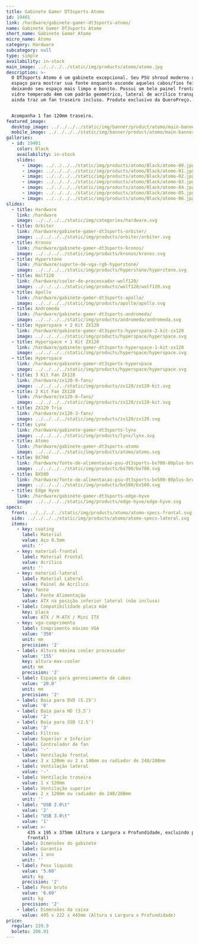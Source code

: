 ```yaml
---
title: Gabinete Gamer DT3sports Atomo
id: 19401
link: /hardware/gabinete-gamer-dt3sports-atomo/
name: Gabinete Gamer DT3sports Atomo
short_name: Gabinete Gamer Atomo
micro_name: Atomo
category: Hardware
subcategory: null
type: simple
availability: in-stock
main_image: ../../../../static/img/products/atomo/atomo.jpg
description: >-
  O DT3sports Atomo é um gabinete excepcional. Seu PSU shroud moderno apresenta
  espaço para mostrar sua fonte enquanto esconde aqueles cabos/fios feios,
  deixando seu espaço mais limpo e bonito. Possui um belo painel frontal de
  vidro temperado 4mm com padrão geométrico, lateral de acrílico transparente e
  ainda traz um fan traseiro incluso. Produto exclusivo da QueroPreço.


  Acompanha 1 fan 120mm traseiro.
featured_image:
  desktop_image: ../../../../static/img/banner/product/atomo/main-banner__desktop.jpg
  mobile_image: ../../../../static/img/banner/product/atomo/main-banner__desktop.jpg
galleries:
  - id: 19401
    color: Black
    availability: in-stock
    slides:
      - image: ../../../../static/img/products/atomo/Black/atomo-00.jpg
      - image: ../../../../static/img/products/atomo/Black/atomo-01.jpg
      - image: ../../../../static/img/products/atomo/Black/atomo-02.jpg
      - image: ../../../../static/img/products/atomo/Black/atomo-03.jpg
      - image: ../../../../static/img/products/atomo/Black/atomo-04.jpg
      - image: ../../../../static/img/products/atomo/Black/atomo-05.jpg
      - image: ../../../../static/img/products/atomo/Black/atomo-06.jpg
slides:
  - title: Hardware
    link: /hardware
    image: ../../../../static/img/categories/hardware.svg
  - title: Orbiter
    link: /hardware/gabinete-gamer-dt3sports-orbiter/
    image: ../../../../static/img/products/orbiter/orbiter.svg
  - title: Kronos
    link: /hardware/gabinete-gamer-dt3sports-kronos/
    image: ../../../../static/img/products/kronos/kronos.svg
  - title: Hyperstone
    link: /hardware/suporte-de-vga-rgb-hyperstone/
    image: ../../../../static/img/products/hyperstone/hyperstone.svg
  - title: Wolf120
    link: /hardware/cooler-de-processador-wolf120/
    image: ../../../../static/img/products/wolf120/wolf120.svg
  - title: Apollo
    link: /hardware/gabinete-gamer-dt3sports-apollo/
    image: ../../../../static/img/products/apollo/apollo.svg
  - title: Andromeda
    link: /hardware/gabinete-gamer-dt3sports-andromeda/
    image: ../../../../static/img/products/andromeda/andromeda.svg
  - title: Hyperspace + 2 Kit ZX120
    link: /hardware/gabinete-gamer-dt3sports-hyperspace-2-kit-zx120
    image: ../../../../static/img/products/hyperspace/hyperspace.svg
  - title: Hyperspace + 1 Kit ZX120
    link: /hardware/gabinete-gamer-dt3sports-hyperspace-1-kit-zx120
    image: ../../../../static/img/products/hyperspace/hyperspace.svg
  - title: Hyperspace
    link: /hardware/gabinete-gamer-dt3sports-hyperspace
    image: ../../../../static/img/products/hyperspace/hyperspace.svg
  - title: 3 Kit Fan ZX120
    link: /hardware/zx120-9-fans/
    image: ../../../../static/img/products/zx120/zx120-kit.svg
  - title: 2 Kit Fan ZX120
    link: /hardware/zx120-6-fans/
    image: ../../../../static/img/products/zx120/zx120-kit.svg
  - title: ZX120 Trio
    link: /hardware/zx120-3-fans/
    image: ../../../../static/img/products/zx120/zx120.svg
  - title: Lynx
    link: /hardware/gabinete-gamer-dt3sports-lynx
    image: ../../../../static/img/products/lynx/lynx.svg
  - title: Atomo
    link: /hardware/gabinete-gamer-dt3sports-atomo
    image: ../../../../static/img/products/atomo/atomo.svg
  - title: BX700
    link: /hardware/fonte-de-alimentacao-psu-dt3sports-bx700-80plus-bronze/
    image: ../../../../static/img/products/bx700/bx700.svg
  - title: BX500
    link: /hardware/fonte-de-alimentacao-psu-dt3sports-bx500-80plus-bronze/
    image: ../../../../static/img/products/bx500/bx500.svg
  - title: Edge Hyve
    link: /hardware/gabinete-gamer-dt3sports-edge-hyve
    image: ../../../../static/img/products/edge-hyve/edge-hyve.svg
specs:
  front: ../../../../static/img/products/atomo/atomo-specs-frontal.svg
  side: ../../../../static/img/products/atomo/atomo-specs-lateral.svg
  items:
    - key: coating
      label: Material
      value: Aço 0.5mm
      unit: ''
    - key: material-frontal
      label: Material Frontal
      value: Acrílico
      unit: ''
    - key: material-lateral
      label: Material Lateral
      value: Painel de Acrílico
    - key: fonte
      label: Fonte Alimentação
      value: ATX na posição inferior lateral (não incluso)
    - label: Compatibilidade placa mãe
      key: placa
      value: ATX / M-ATX / Mini ITX
    - key: vga-comprimento
      label: Comprimento máximo VGA
      value: '350'
      unit: mm
      precision: '2'
    - label: Altura máxima cooler processador
      value: '155'
      key: altura-max-cooler
      unit: mm
      precision: '2'
    - label: Espaço para gerenciamento de cabos
      value: '20.0'
      unit: mm
      precision: '2'
    - label: Baia para DVD (5.25″)
      value: '0'
    - label: Baia para HD (3.5″)
      value: '2'
    - label: Baia para SSD (2.5″)
      value: '3'
    - label: Filtros
      value: Superior e Inferior
    - label: Controlador de fan
      value: '-'
    - label: Ventilação frontal
      value: 3 x 120mm ou 2 x 140mm ou radiador de 240/280mm
    - label: Ventilação lateral
      value: '-'
    - label: Ventilação traseira
      value: 1 x 120mm
    - label: Ventilação superior
      value: 2 x 120mm ou radiador de 240/280mm
      unit: ''
    - label: "USB 2.0\t"
      value: '2'
    - label: "USB 3.0\t"
      value: '1'
    - value: >-
        435 x 195 x 375mm (Altura x Largura x Profundidade, excluindo painel
        frontal)
      label: Dimensões do gabinete
    - label: Garantia
      value: 1 ano
      unit: ''
    - label: Peso líquido
      value: '5.60'
      unit: kg
      precision: '2'
    - label: Peso bruto
      value: '6.60'
      unit: kg
      precision: '2'
    - label: Dimensões da caixa
      value: 495 x 222 x 445mm (Altura x Largura x Profundidade)
price:
  regular: 229.9
  boleto: 206.91
---
```

